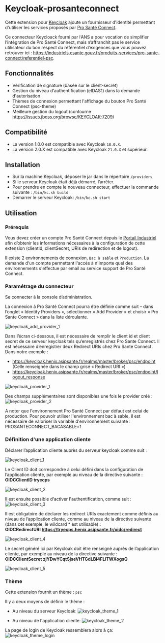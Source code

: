 # Keycloak-prosanteconnect

Cette extension pour [Keycloak](https://www.keycloak.org) ajoute un fournisseur d'identité permettant d'utiliser les services proposés par [Pro Santé Connect](https://industriels.esante.gouv.fr/produits-services/pro-sante-connect).

Ce connecteur Keycloack fourni par l’ANS a pour vocation de simplifier l’intégration de Pro Santé Connect, mais n’affranchit pas le service utilisateur du bon respect du référentiel d’exigences que vous pouvez retrouver ici : https://industriels.esante.gouv.fr/produits-services/pro-sante-connect/referentiel-psc.

## Fonctionnalités

* Vérification de signature (basée sur le client-secret)
* Gestion du niveau d'authentification (eIDAS1) dans la demande d'autorisation
* Thèmes de connexion permettant l'affichage du bouton Pro Santé Connect (psc-theme)
* Meilleure gestion du logout (contourne https://issues.jboss.org/browse/KEYCLOAK-7209)

## Compatibilité

- La version 1.0.0 est compatible avec Keycloak `18.0.X`.
- La version 2.0.X est compatible avec Keycloak `21.0.X` et supérieur.

## Installation

* Sur la machine Keycloak, déposer le jar dans le répertoire `/providers`
* Si le serveur Keycloak était déjà démarré, l’arrêter.
* Pour prendre en compte le nouveau connecteur, effectuer la commande suivante :
`/bin/kc.sh build`
* Démarrer le serveur Keycloak:
`/bin/kc.sh start`


## Utilisation

### Prérequis

Vous devez créer un compte Pro Santé Connect depuis le [Portail Industriel](https://industriels.esante.gouv.fr/produits-services/pro-sante-connect) afin d’obtenir les informations nécessaires à la configuration de cette extension (clientId, clientSecret, URIs de redirection et de logout).

Il existe 2 environnements de connexion, `Bac à sable` et `Production`. La demande d'un compte permettant l'accès à n'importe quel des environnements s'effectue par email au service support de Pro Santé Connect.

### Paramétrage du connecteur

Se connecter à la console d’administration.

La connexion à Pro Santé Connect pourra être définie comme suit – dans l’onglet « Identity Providers », sélectionner « Add Provider » et choisir « Pro Sante Connect » dans la liste déroulante.

![keycloak_add_provider_1](/assets/keycloak_add_provider_1.PNG)

Dans l’écran ci-dessous, il est nécessaire de remplir le client id et client secret de ce serveur keycloak tels qu’enregistrés chez Pro Sante Connect. Il est nécessaire d’enregistrer deux Redirect URIs chez Pro Sante Connect. Dans notre exemple :
* https://keycloak.henix.asipsante.fr/realms/master/broker/psc/endpoint (Celle renseignée dans le champ grisé « Redirect URI »)
* https://keycloak.henix.asipsante.fr/realms/master/broker/psc/endpoint/logout_response

![keycloak_provider_1](/assets/keycloak_provider_1.PNG)

Des champs supplémentaires sont disponibles une fois le provider créé :
![keycloak_provider_2](/assets/keycloak_provider_2.PNG)

A noter que l'environnement Pro Santé Connect par défaut est celui de production. Pour pouvoir utiliser l'environnement bac à sable, il est nécessaire de valoriser la variable d'environnement suivante :
PROSANTECONNECT_BACASABLE=1

### Définition d'une application cliente

Déclarer l’application cliente auprès du serveur keycloak comme suit :

![keycloak_client_1](/assets/keycloak_client_1.PNG)

Le Client ID doit correspondre à celui défini dans la configuration de l’application cliente, par exemple au niveau de la directive suivante :  
**OIDCClientID tryecps**

![keycloak_client_2](/assets/keycloak_client_2.PNG)

Il est ensuite possible d'activer l'authentification, comme suit :
![keycloak_client_3](/assets/keycloak_client_3.PNG)

Il est obligatoire de déclarer les redirect URIs exactement comme définis au niveau de l’application cliente, comme au niveau de la directive suivante (dans cet exemple, le wildcard * est utilisable) :  
**OIDCRedirectURI https://tryecps.henix.asipsante.fr/oidc/redirect**

![keycloak_client_4](/assets/keycloak_client_4.PNG)

Le secret généré ici par Keycloak doit être renseigné auprès de l’application cliente, par exemple au niveau de la directive suivante :  
**OIDCClientSecret zjYDwYCqtSjseVHTGdLBi4FLiTWXogsQ**

![keycloak_client_5](/assets/keycloak_client_5.PNG)

### Thème

Cette extension fournit un thème : `psc`

Il y a deux moyens de définir le thème :

* Au niveau du serveur Keycloak:
![keycloak_theme_1](/assets/keycloak_theme_1.PNG)

* Au niveau de l'application cliente:
![keycloak_theme_2](/assets/keycloak_theme_2.PNG)

La page de login de Keycloak ressemblera alors à ça:
![keycloak_theme_login](/assets/keycloak_theme_login.PNG)

